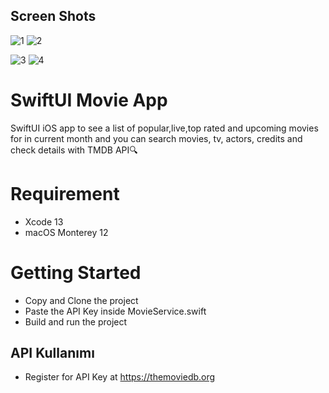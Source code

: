 
## Screen Shots

![1](https://user-images.githubusercontent.com/105236639/228268452-60e8143d-fe51-4eb9-882a-61708d98568d.png)
![2](https://user-images.githubusercontent.com/105236639/228268459-a960fc0c-fded-4df9-9cd8-c9be296da457.png)

![3](https://user-images.githubusercontent.com/105236639/228268470-d7b6f76f-48c9-4b6e-a40f-e7309de85b80.png)
![4](https://user-images.githubusercontent.com/105236639/228268478-9eb0b23e-4bd0-484b-9a45-ec528ab6ff9d.png)





  
# SwiftUI Movie App

SwiftUI iOS app to see a list of popular,live,top rated and upcoming movies for in current month and you can search movies, tv, actors, credits and check details with TMDB API🔍

# Requirement
* Xcode 13
* macOS Monterey 12


# Getting Started
* Copy and Clone the project
* Paste the API Key inside MovieService.swift
* Build and run the project
## API Kullanımı

* Register for API Key at https://themoviedb.org

  
